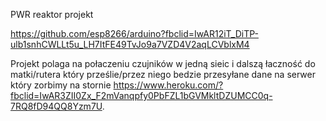 PWR reaktor projekt

https://github.com/esp8266/arduino?fbclid=IwAR12iT_DiTP-ulb1snhCWLLt5u_LH7ItFE49TvJo9a7VZD4V2aqLCVblxM4


Projekt polaga na połaczeniu czujników w jedną sieic i dalszą łaczność do matki/rutera który prześlie/przez niego bedzie przesyłane dane na serwer który zorbimy na stornie https://www.heroku.com/?fbclid=IwAR3ZII0Zx_F2mVanqpfy0PbFZL1bGVMkltDZUMCC0q-7RQ8fD94QQ8Yzm7U.
